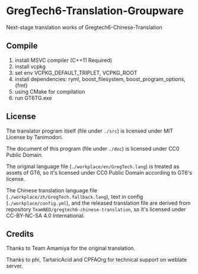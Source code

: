 # GregTech6-Translation-Groupware

Next-stage translation works of Gregtech6-Chinese-Translation

## Compile

1. install MSVC compiler (C++11 Required)
2. install vcpkg
3. set env VCPKG_DEFAULT_TRIPLET, VCPKG_ROOT
4. install dependencies: ryml, boost_filesystem, boost_program_options, {fmt}
5. using CMake for compilation
6. run GT6TG.exe

## License

The translator program itself (file under `./src`) is licensed under MIT License by Tanimodori.

The document of this program (file under `./doc`) is licensed under CC0 Public Domain.

The original language file (`./workplace/en/GregTech.lang`) is treated as assets of GT6, so it's licensed under CC0 Public Domain according to GT6's license.

The Chinese translation language file (`./workplace/zh/GregTech.fallback.lang`), text in config (`./workplace/config.yml`), and the released translation file are derived from repository `TeamNED/gregtech6-chinese-translation`, so it's licensed under CC-BY-NC-SA 4.0 International.

## Credits

Thanks to Team Amamiya for the original translation.

Thanks to phi, TartaricAcid and CPFAOrg for technical support on weblate server.
